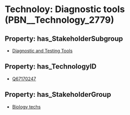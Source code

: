 # Technoloy: __Diagnostic tools__ (PBN__Technology_2779)

## Property: has_StakeholderSubgroup

* [Diagnostic and Testing Tools](PBN__TechSubgroup_12)

## Property: has_TechnologyID

* [Q67170247](Q67170247)

## Property: has_StakeholderGroup

* [Biology techs](PBN__TechGroup_15)

